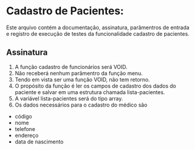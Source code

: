 # Cadastro de Pacientes:
Este arquivo contém a documentação, assinatura, parâmentros de entrada e registro de execução de testes da funcionalidade cadastro de pacientes.

## Assinatura

1. A função cadastro de funcionários será VOID.
2. Não receberá nenhum parâmentro da função menu.
3. Tendo em vista ser uma função VOID, não tem retorno.
4. O propósito da função é ler os campos de cadastro dos dados do paciente e salvar em uma estrutura chamada lista-pacientes.
5. A variável lista-pacientes será do tipo array.
6. Os dados necessários para o cadastro do médico são

- código 
- nome
- telefone
- endereço
- data de nascimento 
